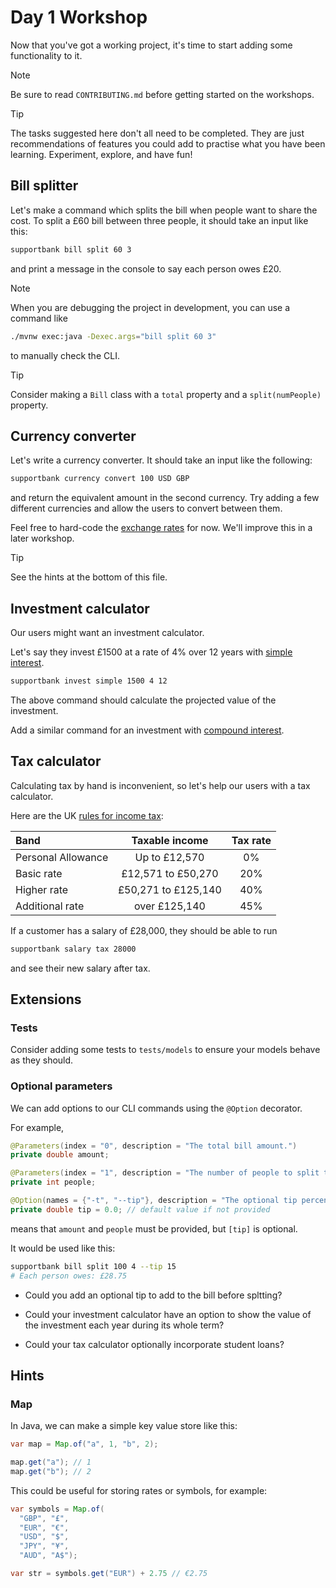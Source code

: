 # Day 1 Workshop

Now that you've got a working project, it's time to start adding some
functionality to it.

> [!NOTE]
>
> Be sure to read `CONTRIBUTING.md` before getting started on the workshops.

> [!TIP]
>
> The tasks suggested here don't all need to be completed. They are just
> recommendations of features you could add to practise what you have been
> learning. Experiment, explore, and have fun!

## Bill splitter

Let's make a command which splits the bill when people want to share the cost.
To split a £60 bill between three people, it should take an input like this:

```bash
supportbank bill split 60 3
```

and print a message in the console to say each person owes £20.

> [!NOTE]
>
> When you are debugging the project in development, you can use a command like
>
> ```bash
> ./mvnw exec:java -Dexec.args="bill split 60 3"
> ```
>
> to manually check the CLI.

> [!TIP]
>
> Consider making a `Bill` class with a `total` property and a
> `split(numPeople)` property.

## Currency converter

Let's write a currency converter. It should take an input like the following:

```bash
supportbank currency convert 100 USD GBP
```

and return the equivalent amount in the second currency. Try adding a few
different currencies and allow the users to convert between them.

Feel free to hard-code the
[exchange rates](https://www.google.com/search?q=1+usd+to+gbp) for now. We'll
improve this in a later workshop.

> [!TIP]
>
> See the hints at the bottom of this file.

## Investment calculator

Our users might want an investment calculator.

Let's say they invest £1500 at a rate of 4% over 12 years with
[simple interest](https://www.bbc.co.uk/bitesize/guides/zv9p34j/revision/2).

```bash
supportbank invest simple 1500 4 12
```

The above command should calculate the projected value of the investment.

Add a similar command for an investment with
[compound interest](https://www.bbc.co.uk/bitesize/articles/z2jfp4j#zhv94xs).

## Tax calculator

Calculating tax by hand is inconvenient, so let's help our users with a tax
calculator.

Here are the UK [rules for income tax](https://www.gov.uk/income-tax-rates):

| Band               |   Taxable income    | Tax rate |
| :----------------- | :-----------------: | :------: |
| Personal Allowance |    Up to £12,570    |    0%    |
| Basic rate         | £12,571 to £50,270  |   20%    |
| Higher rate        | £50,271 to £125,140 |   40%    |
| Additional rate    |    over £125,140    |   45%    |

If a customer has a salary of £28,000, they should be able to run

```bash
supportbank salary tax 28000
```

and see their new salary after tax.

## Extensions

### Tests

Consider adding some tests to `tests/models` to ensure your models behave as
they should.

### Optional parameters

We can add options to our CLI commands using the `@Option` decorator.

For example,

```java
@Parameters(index = "0", description = "The total bill amount.")
private double amount;

@Parameters(index = "1", description = "The number of people to split the bill with.")
private int people;

@Option(names = {"-t", "--tip"}, description = "The optional tip percentage.")
private double tip = 0.0; // default value if not provided
```

means that `amount` and `people` must be provided, but `[tip]` is optional.

It would be used like this:

```bash
supportbank bill split 100 4 --tip 15
# Each person owes: £28.75
```

- Could you add an optional tip to add to the bill before spltting?

- Could your investment calculator have an option to show the value of the
  investment each year during its whole term?

- Could your tax calculator optionally incorporate student loans?

## Hints

### Map

In Java, we can make a simple key value store like this:

```java
var map = Map.of("a", 1, "b", 2);

map.get("a"); // 1
map.get("b"); // 2
```

This could be useful for storing rates or symbols, for example:

```java
var symbols = Map.of(
  "GBP", "£",
  "EUR", "€",
  "USD", "$",
  "JPY", "¥",
  "AUD", "A$");

var str = symbols.get("EUR") + 2.75 // €2.75
```

